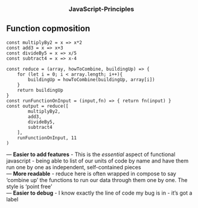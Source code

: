 <h3 align="center">JavaScript-Principles</p>

## Function copmosition

```
const multiplyBy2 = x => x*2 
const add3 = x => x+3 
const divideBy5 = x => x/5
const subtract4 = x => x-4

const reduce = (array, howToCombine, buildingUp) => {
	for (let i = 0; i < array.length; i++){
		buildingUp = howToCombine(buildingUp, array[i])
  	}
  	return buildingUp
}
const runFunctionOnInput = (input,fn) => { return fn(input) }
const output = reduce([
		multiplyBy2,
		add3,
		divideBy5,
		subtract4
  	],
  	runFunctionOnInput, 11 
)
```
— **Easier to add features** - This is the _essential_ aspect of functional javascript - being able to list of our units of code by name and have them run one by one as independent, self-contained pieces<br />
— **More readable** - reduce here is often wrapped in compose to say ‘combine up’ the functions to run our data through them one by one. The style is ‘point free’<br />
— **Easier to debug** - I know exactly the line of code my bug is in - it’s got a label
